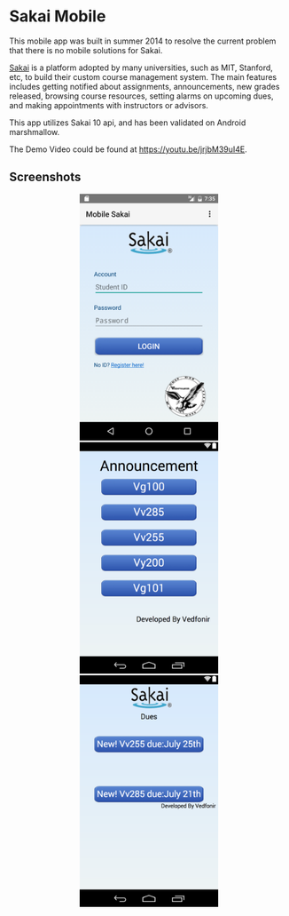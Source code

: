 # Sakai Mobile
This mobile app was built in summer 2014 to resolve the current problem that there is no mobile solutions for Sakai.

[Sakai](https://sakaiproject.org) is a platform adopted by many universities, such as MIT, Stanford, etc, to build their custom course management system. The main features includes getting notified about assignments, announcements, new grades released, browsing course resources, setting alarms on upcoming dues, and making appointments with instructors or advisors.

This app utilizes Sakai 10 api, and has been validated on Android marshmallow.

The Demo Video could be found at https://youtu.be/jrjbM39uI4E.

## Screenshots
<p align="center">
<img src="screenshots/login.png" width="250">
<br>
<img src="screenshots/announcements.png" width="250">
<br>
<img src="screenshots/dues.png" width="250">
</p>
